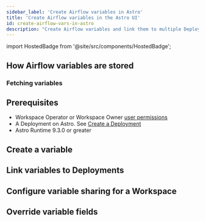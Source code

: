 ```yaml
---
sidebar_label: 'Create Airflow variables in Astro'
title: 'Create Airflow variables in the Astro UI'
id: create-airflow-vars-in-astro
description: "Create Airflow variables and link them to multiple Deployments in the Astro Environment Manager."
---
```


import HostedBadge from '@site/src/components/HostedBadge';

<HostedBadge/>

## How Airflow variables are stored

### Fetching variables

## Prerequisites

- Workspace Operator or Workspace Owner [user permissions](user-permissions.md)
- A Deployment on Astro. See [Create a Deployment](create-deployment.md)
- Astro Runtime 9.3.0 or greater

## Create a variable

## Link variables to Deployments

## Configure variable sharing for a Workspace

## Override variable fields





